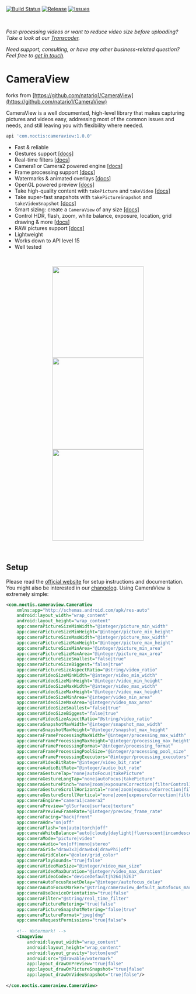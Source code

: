 [![Build Status](https://github.com/kuloud/CameraView/workflows/CI/badge.svg?event=push)](https://github.com/kuloud/CameraView/actions)
[![Release](https://img.shields.io/github/release/kuloud/CameraView.svg)](https://github.com/kuloud/CameraView/releases)
[![Issues](https://img.shields.io/github/issues-raw/kuloud/CameraView.svg)](https://github.com/kuloud/CameraView/issues)

&#10240;  <!-- Hack to add whitespace -->

*Post-processing videos or want to reduce video size before uploading? Take a look at our [Transcoder](https://github.com/kuloud/Transcoder).*

*Need support, consulting, or have any other business-related question? Feel free to <a href="mailto:kuloudx@icloud.com">get in touch</a>.*

# CameraView

forks from [https://github.com/natario1/CameraView](https://github.com/natario1/CameraView)

CameraView is a well documented, high-level library that makes capturing pictures and videos easy,
addressing most of the common issues and needs, and still leaving you with flexibility where needed.

```groovy
api 'com.noctis:cameraview:1.0.0'
```

- Fast & reliable
- Gestures support [[docs]](https://kuloud.github.io/CameraView/docs/gestures)
- Real-time filters [[docs]](https://kuloud.github.io/CameraView/docs/filters)
- Camera1 or Camera2 powered engine [[docs]](https://kuloud.github.io/CameraView/docs/previews)
- Frame processing support [[docs]](https://kuloud.github.io/CameraView/docs/frame-processing)
- Watermarks & animated overlays [[docs]](https://kuloud.github.io/CameraView/docs/watermarks-and-overlays)
- OpenGL powered preview [[docs]](https://kuloud.github.io/CameraView/docs/previews)
- Take high-quality content with `takePicture` and `takeVideo` [[docs]](https://kuloud.github.io/CameraView/docs/capturing-media)
- Take super-fast snapshots with `takePictureSnapshot` and `takeVideoSnapshot` [[docs]](https://kuloud.github.io/CameraView/docs/capturing-media)
- Smart sizing: create a `CameraView` of any size [[docs]](https://kuloud.github.io/CameraView/docs/preview-size)
- Control HDR, flash, zoom, white balance, exposure, location, grid drawing & more [[docs]](https://kuloud.github.io/CameraView/docs/controls)
- RAW pictures support [[docs]](https://kuloud.github.io/CameraView/docs/controls)
- Lightweight
- Works down to API level 15
- Well tested

&#10240;  <!-- Hack to add whitespace -->

<p align="center">
  <img src="docs/static/screen1.png" width="250" hspace="5"><img src="docs/static/screen2.png" width="250" hspace="5"><img src="docs/static/screen3.png" width="250" hspace="5">
</p>

&#10240;  <!-- Hack to add whitespace -->

## Setup

Please read the [official website](https://kuloud.github.io/CameraView) for setup instructions and documentation.
You might also be interested in our [changelog](https://kuloud.github.io/CameraView/about/changelog).
Using CameraView is extremely simple:

```xml
<com.noctis.cameraview.CameraView
    xmlns:app="http://schemas.android.com/apk/res-auto"
    android:layout_width="wrap_content"
    android:layout_height="wrap_content"
    app:cameraPictureSizeMinWidth="@integer/picture_min_width"
    app:cameraPictureSizeMinHeight="@integer/picture_min_height"
    app:cameraPictureSizeMaxWidth="@integer/picture_max_width"
    app:cameraPictureSizeMaxHeight="@integer/picture_max_height"
    app:cameraPictureSizeMinArea="@integer/picture_min_area"
    app:cameraPictureSizeMaxArea="@integer/picture_max_area"
    app:cameraPictureSizeSmallest="false|true"
    app:cameraPictureSizeBiggest="false|true"
    app:cameraPictureSizeAspectRatio="@string/video_ratio"
    app:cameraVideoSizeMinWidth="@integer/video_min_width"
    app:cameraVideoSizeMinHeight="@integer/video_min_height"
    app:cameraVideoSizeMaxWidth="@integer/video_max_width"
    app:cameraVideoSizeMaxHeight="@integer/video_max_height"
    app:cameraVideoSizeMinArea="@integer/video_min_area"
    app:cameraVideoSizeMaxArea="@integer/video_max_area"
    app:cameraVideoSizeSmallest="false|true"
    app:cameraVideoSizeBiggest="false|true"
    app:cameraVideoSizeAspectRatio="@string/video_ratio"
    app:cameraSnapshotMaxWidth="@integer/snapshot_max_width"
    app:cameraSnapshotMaxHeight="@integer/snapshot_max_height"
    app:cameraFrameProcessingMaxWidth="@integer/processing_max_width"
    app:cameraFrameProcessingMaxHeight="@integer/processing_max_height"
    app:cameraFrameProcessingFormat="@integer/processing_format"
    app:cameraFrameProcessingPoolSize="@integer/processing_pool_size"
    app:cameraFrameProcessingExecutors="@integer/processing_executors"
    app:cameraVideoBitRate="@integer/video_bit_rate"
    app:cameraAudioBitRate="@integer/audio_bit_rate"
    app:cameraGestureTap="none|autoFocus|takePicture"
    app:cameraGestureLongTap="none|autoFocus|takePicture"
    app:cameraGesturePinch="none|zoom|exposureCorrection|filterControl1|filterControl2"
    app:cameraGestureScrollHorizontal="none|zoom|exposureCorrection|filterControl1|filterControl2"
    app:cameraGestureScrollVertical="none|zoom|exposureCorrection|filterControl1|filterControl2"
    app:cameraEngine="camera1|camera2"
    app:cameraPreview="glSurface|surface|texture"
    app:cameraPreviewFrameRate="@integer/preview_frame_rate"
    app:cameraFacing="back|front"
    app:cameraHdr="on|off"
    app:cameraFlash="on|auto|torch|off"
    app:cameraWhiteBalance="auto|cloudy|daylight|fluorescent|incandescent"
    app:cameraMode="picture|video"
    app:cameraAudio="on|off|mono|stereo"
    app:cameraGrid="draw3x3|draw4x4|drawPhi|off"
    app:cameraGridColor="@color/grid_color"
    app:cameraPlaySounds="true|false"
    app:cameraVideoMaxSize="@integer/video_max_size"
    app:cameraVideoMaxDuration="@integer/video_max_duration"
    app:cameraVideoCodec="deviceDefault|h264|h263"
    app:cameraAutoFocusResetDelay="@integer/autofocus_delay"
    app:cameraAutoFocusMarker="@string/cameraview_default_autofocus_marker"
    app:cameraUseDeviceOrientation="true|false"
    app:cameraFilter="@string/real_time_filter"
    app:cameraPictureMetering="true|false"
    app:cameraPictureSnapshotMetering="false|true"
    app:cameraPictureFormat="jpeg|dng"
    app:cameraRequestPermissions="true|false">
    
    <!-- Watermark! -->
    <ImageView
        android:layout_width="wrap_content"
        android:layout_height="wrap_content"
        android:layout_gravity="bottom|end"
        android:src="@drawable/watermark"
        app:layout_drawOnPreview="true|false"
        app:layout_drawOnPictureSnapshot="true|false"
        app:layout_drawOnVideoSnapshot="true|false"/>
        
</com.noctis.cameraview.CameraView>
```
